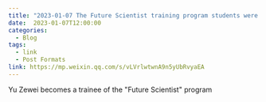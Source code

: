 ```yaml
---
title: "2023-01-07 The Future Scientist training program students were selected"
date:  2023-01-07T12:00:00
categories:
  - Blog
tags:
  - link
  - Post Formats
link: https://mp.weixin.qq.com/s/vLVrlwtwnA9n5yUbRvyaEA
---
```

Yu Zewei becomes a trainee of the "Future Scientist" program
